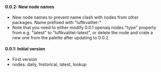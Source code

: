 #### 0.0.2: New node names

 - New node names to prevent name clash with nodes from other packages. Name prefixed with "luftkvalitet-"
 - Note that you need to either modify 0.0.1 openaq nodes "type" property from e.g. "latest" to "luftkvalitet-latest",
 or delete the node and crate a new one from the palette after updating to 0.0.2.

#### 0.0.1: Initial version

 - First version
 - nodes: daily, historical, latest, lookup